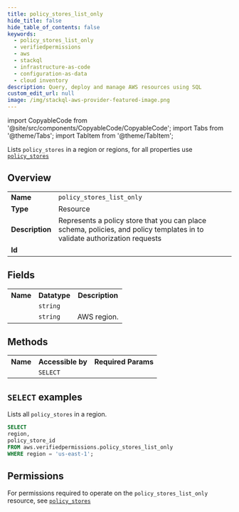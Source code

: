 ```yaml
---
title: policy_stores_list_only
hide_title: false
hide_table_of_contents: false
keywords:
  - policy_stores_list_only
  - verifiedpermissions
  - aws
  - stackql
  - infrastructure-as-code
  - configuration-as-data
  - cloud inventory
description: Query, deploy and manage AWS resources using SQL
custom_edit_url: null
image: /img/stackql-aws-provider-featured-image.png
---
```


import CopyableCode from '@site/src/components/CopyableCode/CopyableCode';
import Tabs from '@theme/Tabs';
import TabItem from '@theme/TabItem';

Lists <code>policy_stores</code> in a region or regions, for all properties use <a href="/services/serviceName/policy_stores/"><code>policy_stores</code></a>

## Overview
<table>
<tbody>
<tr><td><b>Name</b></td><td><code>policy_stores_list_only</code></td></tr>
<tr><td><b>Type</b></td><td>Resource</td></tr>
<tr><td><b>Description</b></td><td>Represents a policy store that you can place schema, policies, and policy templates in to validate authorization requests</td></tr>
<tr><td><b>Id</b></td><td><CopyableCode code="aws.verifiedpermissions.policy_stores_list_only" /></td></tr>
</tbody>
</table>

## Fields
<table>
<tbody>
<tr><th>Name</th><th>Datatype</th><th>Description</th></tr><tr><td><CopyableCode code="policy_store_id" /></td><td><code>string</code></td><td></td></tr>
<tr><td><CopyableCode code="region" /></td><td><code>string</code></td><td>AWS region.</td></tr>
</tbody>
</table>

## Methods

<table>
<tbody>
  <tr>
    <th>Name</th>
    <th>Accessible by</th>
    <th>Required Params</th>
  </tr>
  <tr>
    <td><CopyableCode code="list_resources" /></td>
    <td><code>SELECT</code></td>
    <td><CopyableCode code="region" /></td>
  </tr>
</tbody>
</table>

## `SELECT` examples
Lists all <code>policy_stores</code> in a region.
```sql
SELECT
region,
policy_store_id
FROM aws.verifiedpermissions.policy_stores_list_only
WHERE region = 'us-east-1';
```


## Permissions

For permissions required to operate on the <code>policy_stores_list_only</code> resource, see <a href="/services/verifiedpermissions/policy_stores/#permissions"><code>policy_stores</code></a>

